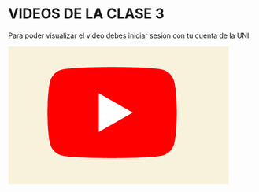 # VIDEOS DE LA CLASE 3

Para poder visualizar el video debes iniciar sesión con tu cuenta de la UNI.

[![Clase](https://raw.githubusercontent.com/gcoronelc/CTIC-CIENCIA-DE-DATOS-MOD-02-2022/main/img/youtube.png)](https://youtu.be/G5zKgZlTxcU)